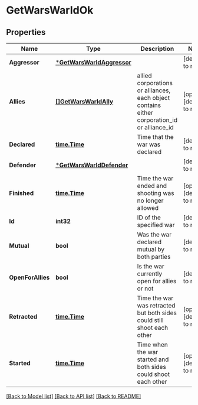 # GetWarsWarIdOk

## Properties
Name | Type | Description | Notes
------------ | ------------- | ------------- | -------------
**Aggressor** | [***GetWarsWarIdAggressor**](get_wars_war_id_aggressor.md) |  | [default to null]
**Allies** | [**[]GetWarsWarIdAlly**](get_wars_war_id_ally.md) | allied corporations or alliances, each object contains either corporation_id or alliance_id | [optional] [default to null]
**Declared** | [**time.Time**](time.Time.md) | Time that the war was declared | [default to null]
**Defender** | [***GetWarsWarIdDefender**](get_wars_war_id_defender.md) |  | [default to null]
**Finished** | [**time.Time**](time.Time.md) | Time the war ended and shooting was no longer allowed | [optional] [default to null]
**Id** | **int32** | ID of the specified war | [default to null]
**Mutual** | **bool** | Was the war declared mutual by both parties | [default to null]
**OpenForAllies** | **bool** | Is the war currently open for allies or not | [default to null]
**Retracted** | [**time.Time**](time.Time.md) | Time the war was retracted but both sides could still shoot each other | [optional] [default to null]
**Started** | [**time.Time**](time.Time.md) | Time when the war started and both sides could shoot each other | [optional] [default to null]

[[Back to Model list]](../README.md#documentation-for-models) [[Back to API list]](../README.md#documentation-for-api-endpoints) [[Back to README]](../README.md)

